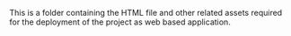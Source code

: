 This is a folder containing the HTML file and other related assets required for the deployment of the project as web based application.

